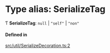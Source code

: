 # Type alias: SerializeTag

Ƭ **SerializeTag**: ``null`` \| ``"self"`` \| ``"non"``

#### Defined in

[src/util/SerializeDecoration.ts:2](https://github.com/Orillusion/orillusion/blob/main/src/util/SerializeDecoration.ts#L2)
